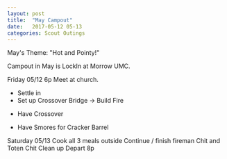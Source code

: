 ```yaml
---
layout: post
title:  "May Campout"
date:   2017-05-12 05-13
categories: Scout Outings
---
```


May's Theme:  "Hot and Pointy!"

Campout in May is LockIn at Morrow UMC.

Friday 05/12 6p Meet at church.
* Settle in
* Set up Crossover Bridge
-> Build Fire
- Have Crossover
+ Have Smores for Cracker Barrel

Saturday 05/13
Cook all 3 meals outside
Continue / finish fireman Chit and Toten Chit
Clean up
Depart 8p

